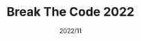 ---
layout: ../../layouts/ProjectLayout.astro
title: Break The Code 2022
date: 2022/11
sumary: A problem solving programming contest for the 2022 edition of Break the Cody hosted by Sopra Steria.
tags: 
  - challenge
  - problem solving
  - group project
stack: 
  - python
value: 1
rank: ~
thumbnails: ~
coauthors: 
  - Fabien Goardou
  - Benjamin De Zordo
hide: false
---